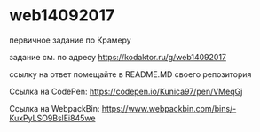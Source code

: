 # web14092017
первичное задание по Крамеру

задание см. по адресу
https://kodaktor.ru/g/web14092017

ссылку на ответ помещайте в README.MD своего репозитория

Ссылка на CodePen: https://codepen.io/Kunica97/pen/VMeqGj

Ссылка на WebpackBin: https://www.webpackbin.com/bins/-KuxPyLSO9BslEi845we
